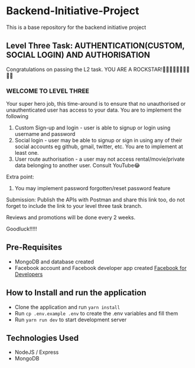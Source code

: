 # Backend-Initiative-Project

This is a base repository for the backend initiative project

## Level Three Task: AUTHENTICATION(CUSTOM, SOCIAL LOGIN) AND AUTHORISATION

Congratulations on passing the L2 task. YOU ARE A ROCKSTAR!💃🏽💃🏽💃🏽💃🏽💃🏽

### WELCOME TO LEVEL THREE

Your super hero job, this time-around is to ensure that no unauthorised or unauthenticated user has access to your data. You are to implement the following

1. Custom Sign-up and login - user is able to signup or login using username and password
2. Social login - user may be able to signup or sign in using any of their social accounts eg github, gmail, twitter, etc. You are to implement at least one.
3. User route authorisation - a user may not access rental/movie/private data belonging to another user. Consult YouTube😂

Extra point:

1. You may implement password forgotten/reset password feature

Submission: Publish the APIs with Postman and share this link too, do not forget to include the link to your level three task branch.

Reviews and promotions will be done every 2 weeks.

Goodluck!!!!!

## Pre-Requisites

- MongoDB and database created
- Facebook account and Facebook developer app created [Facebook for Developers](https://developers.facebook.com)

## How to Install and run the application

- Clone the application and run `yarn install`
- Run `cp .env.example .env` to create the .env variables and fill them
- Run `yarn run dev` to start development server

## Technologies Used

- NodeJS / Express
- MongoDB
